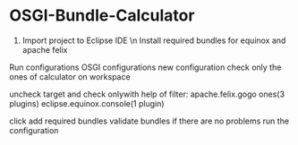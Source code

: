 # OSGI-Bundle-Calculator

1. Import project to Eclipse IDE \n
Install required bundles for equinox and apache felix

Run configurations
OSGI configurations
new configuration 
check only the ones of calculator on workspace

uncheck target and check onlywith help of filter:
apache.felix.gogo ones(3 plugins)
eclipse.equinox.console(1 plugin)

click add required bundles
validate bundles
if there are no problems run the configuration
